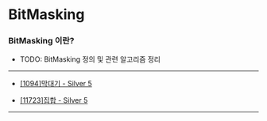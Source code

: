 # BitMasking

### BitMasking 이란?

  - TODO: BitMasking 정의 및 관련 알고리즘 정리

---

  - [[1094]막대기 - Silver 5](https://github.com/firemancha/Algorithm/tree/main/Baekjoon/BitMasking/%5B1094%5D%EB%A7%89%EB%8C%80%EA%B8%B0)

  - [[11723]집합 - Silver 5](https://github.com/firemancha/Algorithm/tree/main/Baekjoon/BitMasking/%5B11723%5D%EC%A7%91%ED%95%A9)

---